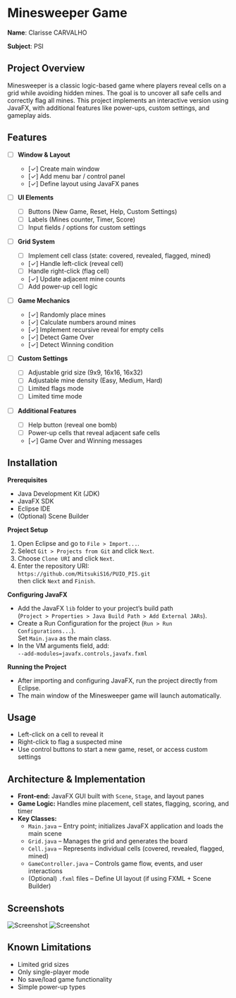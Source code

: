 # Minesweeper Game

**Name**: Clarisse CARVALHO

**Subject**: PSI


## Project Overview
Minesweeper is a classic logic-based game where players reveal cells on a grid while avoiding hidden mines. The goal is to uncover all safe cells and correctly flag all mines. This project implements an interactive version using JavaFX, with additional features like power-ups, custom settings, and gameplay aids.

## Features

- [ ] **Window & Layout**
  - [✓] Create main window
  - [✓] Add menu bar / control panel
  - [✓] Define layout using JavaFX panes 

- [ ] **UI Elements**
  - [ ] Buttons (New Game, Reset, Help, Custom Settings)
  - [ ] Labels (Mines counter, Timer, Score)
  - [ ] Input fields / options for custom settings

- [ ] **Grid System**
  - [ ] Implement cell class (state: covered, revealed, flagged, mined)
  - [✓] Handle left-click (reveal cell)
  - [ ] Handle right-click (flag cell)
  - [✓] Update adjacent mine counts
  - [ ] Add power-up cell logic

- [ ] **Game Mechanics**
  - [✓] Randomly place mines
  - [✓] Calculate numbers around mines
  - [✓] Implement recursive reveal for empty cells
  - [✓] Detect Game Over
  - [✓] Detect Winning condition

- [ ] **Custom Settings**
  - [ ] Adjustable grid size (9x9, 16x16, 16x32)
  - [ ] Adjustable mine density (Easy, Medium, Hard)
  - [ ] Limited flags mode
  - [ ] Limited time mode

- [ ] **Additional Features**
  - [ ] Help button (reveal one bomb)
  - [ ] Power-up cells that reveal adjacent safe cells
  - [✓] Game Over and Winning messages

## Installation

**Prerequisites**
- Java Development Kit (JDK)
- JavaFX SDK
- Eclipse IDE
- (Optional) Scene Builder

**Project Setup**
1. Open Eclipse and go to `File > Import...`.
2. Select `Git > Projects from Git` and click `Next`.
3. Choose `Clone URI` and click `Next`.
4. Enter the repository URI:  
   `https://github.com/MitsukiS16/PUIO_PIS.git`  
   then click `Next` and `Finish`.

**Configuring JavaFX**
- Add the JavaFX `lib` folder to your project’s build path  
  (`Project > Properties > Java Build Path > Add External JARs`).
- Create a Run Configuration for the project (`Run > Run Configurations...`).  
  Set `Main.java` as the main class.
- In the VM arguments field, add:  
  `--add-modules=javafx.controls,javafx.fxml`

**Running the Project**
- After importing and configuring JavaFX, run the project directly from Eclipse.
- The main window of the Minesweeper game will launch automatically.

## Usage
- Left-click on a cell to reveal it
- Right-click to flag a suspected mine
- Use control buttons to start a new game, reset, or access custom settings

## Architecture & Implementation
- **Front-end:** JavaFX GUI built with `Scene`, `Stage`, and layout panes
- **Game Logic:** Handles mine placement, cell states, flagging, scoring, and timer
- **Key Classes:**
  - `Main.java` – Entry point; initializes JavaFX application and loads the main scene
  - `Grid.java` – Manages the grid and generates the board
  - `Cell.java` – Represents individual cells (covered, revealed, flagged, mined)
  - `GameController.java` – Controls game flow, events, and user interactions
  - (Optional) `.fxml` files – Define UI layout (if using FXML + Scene Builder)

## Screenshots
![Screenshot](image.png)
![Screenshot](image.png)

## Known Limitations
- Limited grid sizes
- Only single-player mode
- No save/load game functionality
- Simple power-up types
